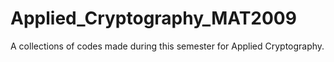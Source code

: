 # Applied_Cryptography_MAT2009
A collections of codes made during this semester for Applied Cryptography.
